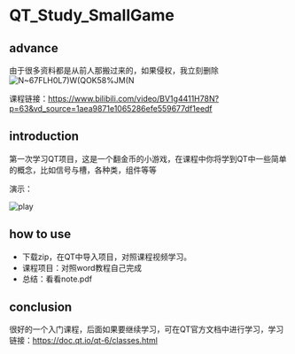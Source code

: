 # QT_Study_SmallGame
## advance
由于很多资料都是从前人那搬过来的，如果侵权，我立刻删除![N~67FLH0L7)W(QOK58%JM(N](https://user-images.githubusercontent.com/46807204/197925112-49862c64-0b96-4d63-80da-aa7efdee4eb7.gif)

课程链接：https://www.bilibili.com/video/BV1g4411H78N?p=63&vd_source=1aea9871e1065286efe559677df1eedf
## introduction
  
  第一次学习QT项目，这是一个翻金币的小游戏，在课程中你将学到QT中一些简单的概念，比如信号与槽，各种类，组件等等

  演示：

![play](https://user-images.githubusercontent.com/46807204/197924220-7b02ad57-f4cc-4a4f-85f8-c0e049e45fbc.gif)
## how to use

  - 下载zip，在QT中导入项目，对照课程视频学习。
  - 课程项目：对照word教程自己完成
  - 总结：看看note.pdf
## conclusion

  很好的一个入门课程，后面如果要继续学习，可在QT官方文档中进行学习，学习链接：https://doc.qt.io/qt-6/classes.html
 
